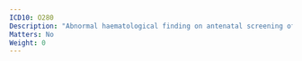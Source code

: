 ```yaml
---
ICD10: O280
Description: "Abnormal haematological finding on antenatal screening of mother"
Matters: No
Weight: 0
---
```


